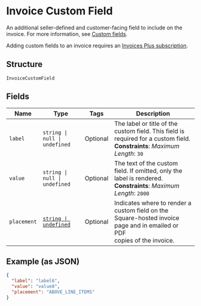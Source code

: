 
# Invoice Custom Field

An additional seller-defined and customer-facing field to include on the invoice. For more information,
see [Custom fields](https://developer.squareup.com/docs/invoices-api/overview#custom-fields).

Adding custom fields to an invoice requires an
[Invoices Plus subscription](https://developer.squareup.com/docs/invoices-api/overview#invoices-plus-subscription).

## Structure

`InvoiceCustomField`

## Fields

| Name | Type | Tags | Description |
|  --- | --- | --- | --- |
| `label` | `string \| null \| undefined` | Optional | The label or title of the custom field. This field is required for a custom field.<br/>**Constraints**: *Maximum Length*: `30` |
| `value` | `string \| null \| undefined` | Optional | The text of the custom field. If omitted, only the label is rendered.<br/>**Constraints**: *Maximum Length*: `2000` |
| `placement` | [`string \| undefined`](../models/invoice-custom-field-placement.md) | Optional | Indicates where to render a custom field on the Square-hosted invoice page and in emailed or PDF<br/>copies of the invoice. |

## Example (as JSON)

```json
{
  "label": "label6",
  "value": "value8",
  "placement": "ABOVE_LINE_ITEMS"
}
```

